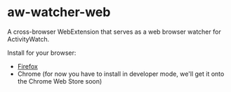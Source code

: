 # aw-watcher-web

A cross-browser WebExtension that serves as a web browser watcher for ActivityWatch.

Install for your browser:

 - [Firefox](https://addons.mozilla.org/en-US/firefox/addon/aw-watcher-web/)
 - Chrome (for now you have to install in developer mode, we'll get it onto the Chrome Web Store soon)
